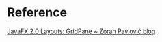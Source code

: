 <h1>Reference</h1>
<p><a href="http://zoranpavlovic.blogspot.hk/2012/05/javafx-20-layouts-gridpane.html">JavaFX 2.0 Layouts: GridPane ~ Zoran Pavlović blog</a></p>

